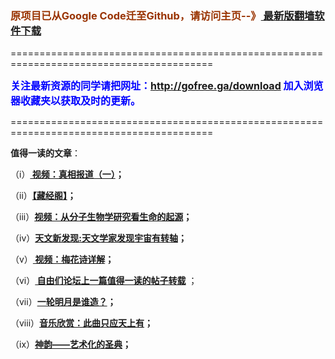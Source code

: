 <h3><font color='#993300'> 原项目已从Google Code迁至Github，请访问主页--》<a href="http://leapb.zym9.net/" target="_blank"> 最新版翻墙软件下载</a></font></h3>
<p>=========================================================================================</p>
<font color='blue' size='3'><strong>关注最新资源的同学请把网址：<font color='#993300'><a href="http://gofree.ga/download">http://gofree.ga/download</a> </font>加入浏览器收藏夹以获取及时的更新。</strong></font>
<p>=========================================================================================</p>
<p><strong>值得一读的文章</strong>：</p>
<p>（i）<strong><a href="http://www.hitfreesky.tk/go/truth" target="_blank"> 视频：真相报道（一）</a>；</strong></p>
<p>（ii）<strong><a href="http://www.hitfreesky.tk/go/reading" target="_blank">【藏经阁】</a>；</strong></p>
<p>（iii）<strong><a href="http://www.hitfreesky.tk/go/biology" target="_blank">视频：从分子生物学研究看生命的起源</a>；</strong></p>
<p>（iv）<strong><a href="http://www.hitfreesky.tk/go/universe" target="_blank">天文新发现:天文学家发现宇宙有转轴</a>；</strong></p>
<p>（v）<strong><a href="http://www.hitfreesky.tk/go/meihuashi" target="_blank"> 视频：梅花诗详解</a>；</strong></p>
<p>（vi）<strong><a href="http://www.hitfreesky.tk/go/readpost" target="_blank"> 自由们论坛上一篇值得一读的帖子转载</a></strong>  ；</p>
<p>（vii）<strong><a href="http://www.hitfreesky.tk/go/moon" target="_blank">一轮明月是谁造？</a>；</strong></p>
<p>（viii）<strong><a href="http://www.hitfreesky.tk/go/music" target="_blank">音乐欣赏：此曲只应天上有</a>；</strong></p>
<p>（ix）<strong><a href="http://www.hitfreesky.tk/go/shenyun" target="_blank">神韵——艺术化的圣典</a>；</strong></p>
